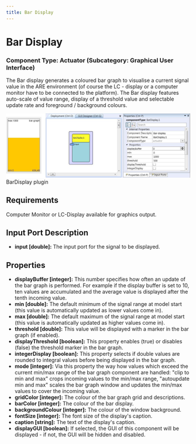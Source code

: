 ```yaml
---
title: Bar Display
---
```


# Bar Display

### Component Type: Actuator (Subcategory: Graphical User Interface)

The Bar display generates a coloured bar graph to visualise a current signal value in the ARE environment (of course the LC - display or a computer monitor have to be connected to the platform). The Bar display features auto-scale of value range, display of a threshold value and selectable update rate and foreground / background colours.

![Screenshot: BarDisplay plugin](./img/BarDisplay.jpg "Screenshot: BarDisplay plugin")  
BarDisplay plugin

## Requirements

Computer Monitor or LC-Display available for graphics output.

## Input Port Description

- **input \[double\]:** The input port for the signal to be displayed.

## Properties

- **displayBuffer \[integer\]:** This number specifies how often an update of the bar graph is performed. For example if the display buffer is set to 10, ten values are accumulated and the average value is displayed after the tenth incoming value.
- **min \[double\]:** The default minimum of the signal range at model start (this value is automatically updated as lower values come in).
- **max \[double\]:** The default maximum of the signal range at model start (this value is automatically updated as higher values come in).
- **threshold \[double\]:** This value will be displayed with a marker in the bar graph (if enabled).
- **displayThreshold \[boolean\]:** This property enables (true) or disables (false) the threshold marker in the bar graph.
- **integerDisplay \[boolean\]:** This property selects if double values are rounded to integral values before being displayed in the bar graph.
- **mode \[integer\]:** Via this property the way how values which exceed the current min/max range of the bar graph component are handled: "clip to min and max" crops incoming values to the min/max range, "autoupdate min and max" scales the bar graph window and updates the min/max values to cover the incoming value.
- **gridColor \[integer\]:** The colour of the bar graph grid and descriptions.
- **barColor \[integer\]:** The colour of the bar display.
- **backgroundColour \[integer\]:** The colour of the window background.
- **fontSize \[integer\]:** The font size of the display's caption.
- **caption \[string\]:** The text of the display's caption.
- **displayGUI \[boolean\]:** If selected, the GUI of this component will be displayed - if not, the GUI will be hidden and disabled.
